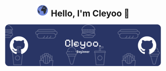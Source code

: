 <h1 align="center">
  <img src="img/earthblurple2.gif" width="40"> Hello, I'm Cleyoo 👋
</h1>

![Header](img/github-header-banner.png)

<!--
**cleyoo/cleyoo** is a ✨ _special_ ✨ repository because its `README.md` (this file) appears on your GitHub profile.

Here are some ideas to get you started:

- 🔭 I’m currently working on ...
- 🌱 I’m currently learning ...
- 👯 I’m looking to collaborate on ...
- 🤔 I’m looking for help with ...
- 💬 Ask me about ...
- 📫 How to reach me: ...
- 😄 Pronouns: ...
- ⚡ Fun fact: ...
-->
